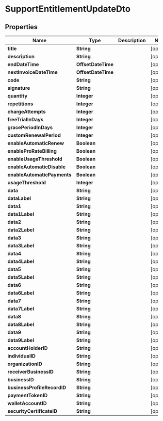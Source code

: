 

# SupportEntitlementUpdateDto


## Properties

| Name | Type | Description | Notes |
|------------ | ------------- | ------------- | -------------|
|**title** | **String** |  |  [optional] |
|**description** | **String** |  |  [optional] |
|**endDateTime** | **OffsetDateTime** |  |  [optional] |
|**nextInvoiceDateTime** | **OffsetDateTime** |  |  [optional] |
|**code** | **String** |  |  [optional] |
|**signature** | **String** |  |  [optional] |
|**quantity** | **Integer** |  |  [optional] |
|**repetitions** | **Integer** |  |  [optional] |
|**chargeAttempts** | **Integer** |  |  [optional] |
|**freeTrialInDays** | **Integer** |  |  [optional] |
|**gracePeriodInDays** | **Integer** |  |  [optional] |
|**customRenewalPeriod** | **Integer** |  |  [optional] |
|**enableAutomaticRenew** | **Boolean** |  |  [optional] |
|**enableProRateBilling** | **Boolean** |  |  [optional] |
|**enableUsageThreshold** | **Boolean** |  |  [optional] |
|**enableAutomaticDisable** | **Boolean** |  |  [optional] |
|**enableAutomaticPayments** | **Boolean** |  |  [optional] |
|**usageThreshold** | **Integer** |  |  [optional] |
|**data** | **String** |  |  [optional] |
|**dataLabel** | **String** |  |  [optional] |
|**data1** | **String** |  |  [optional] |
|**data1Label** | **String** |  |  [optional] |
|**data2** | **String** |  |  [optional] |
|**data2Label** | **String** |  |  [optional] |
|**data3** | **String** |  |  [optional] |
|**data3Label** | **String** |  |  [optional] |
|**data4** | **String** |  |  [optional] |
|**data4Label** | **String** |  |  [optional] |
|**data5** | **String** |  |  [optional] |
|**data5Label** | **String** |  |  [optional] |
|**data6** | **String** |  |  [optional] |
|**data6Label** | **String** |  |  [optional] |
|**data7** | **String** |  |  [optional] |
|**data7Label** | **String** |  |  [optional] |
|**data8** | **String** |  |  [optional] |
|**data8Label** | **String** |  |  [optional] |
|**data9** | **String** |  |  [optional] |
|**data9Label** | **String** |  |  [optional] |
|**accountHolderID** | **String** |  |  [optional] |
|**individualID** | **String** |  |  [optional] |
|**organizationID** | **String** |  |  [optional] |
|**receiverBusinessID** | **String** |  |  [optional] |
|**businessID** | **String** |  |  [optional] |
|**businessProfileRecordID** | **String** |  |  [optional] |
|**paymentTokenID** | **String** |  |  [optional] |
|**walletAccountID** | **String** |  |  [optional] |
|**securityCertificateID** | **String** |  |  [optional] |



